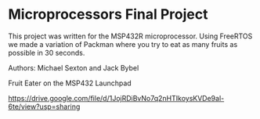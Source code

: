 # Microprocessors Final Project

This project was written for the MSP432R microprocessor. Using FreeRTOS we made a variation of Packman where you try to eat as many fruits as possible in 30 seconds.

Authors: Michael Sexton and Jack Bybel

Fruit Eater on the MSP432 Launchpad 

https://drive.google.com/file/d/1JojRDiBvNo7q2nHTIkoysKVDe9al-6te/view?usp=sharing
